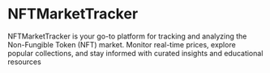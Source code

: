 # NFTMarketTracker
NFTMarketTracker is your go-to platform for tracking and analyzing the Non-Fungible Token (NFT) market. Monitor real-time prices, explore popular collections, and stay informed with curated insights and educational resources
